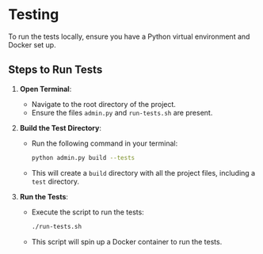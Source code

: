 # Testing

To run the tests locally, ensure you have a Python virtual environment and Docker set up.

## Steps to Run Tests

1. **Open Terminal**:
   - Navigate to the root directory of the project.
   - Ensure the files `admin.py` and `run-tests.sh` are present.

2. **Build the Test Directory**:
   - Run the following command in your terminal:
     ```sh
     python admin.py build --tests
     ```
   - This will create a `build` directory with all the project files, including a `test` directory.

3. **Run the Tests**:
   - Execute the script to run the tests:
     ```sh
     ./run-tests.sh
     ```
   - This script will spin up a Docker container to run the tests.
